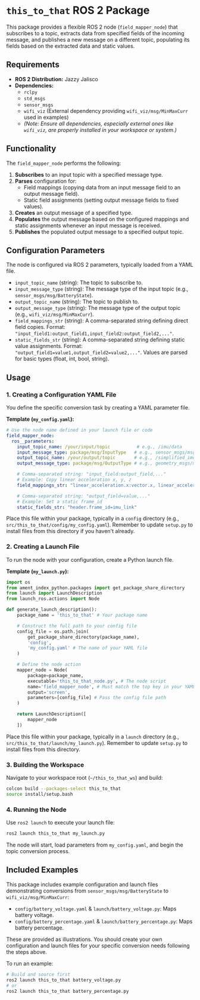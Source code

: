 # `this_to_that` ROS 2 Package

This package provides a flexible ROS 2 node (`field_mapper_node`) that subscribes to a topic, extracts data from specified fields of the incoming message, and publishes a new message on a different topic, populating its fields based on the extracted data and static values.

## Requirements

*   **ROS 2 Distribution:** Jazzy Jalisco
*   **Dependencies:**
    *   `rclpy`
    *   `std_msgs`
    *   `sensor_msgs`
    *   `wifi_viz` (External dependency providing `wifi_viz/msg/MinMaxCurr` used in examples)
    *   *(Note: Ensure all dependencies, especially external ones like `wifi_viz`, are properly installed in your workspace or system.)*

## Functionality

The `field_mapper_node` performs the following:

1.  **Subscribes** to an input topic with a specified message type.
2.  **Parses** configuration for:
    *   Field mappings (copying data from an input message field to an output message field).
    *   Static field assignments (setting output message fields to fixed values).
3.  **Creates** an output message of a specified type.
4.  **Populates** the output message based on the configured mappings and static assignments whenever an input message is received.
5.  **Publishes** the populated output message to a specified output topic.

## Configuration Parameters

The node is configured via ROS 2 parameters, typically loaded from a YAML file.

*   `input_topic_name` (string): The topic to subscribe to.
*   `input_message_type` (string): The message type of the input topic (e.g., `sensor_msgs/msg/BatteryState`).
*   `output_topic_name` (string): The topic to publish to.
*   `output_message_type` (string): The message type of the output topic (e.g., `wifi_viz/msg/MinMaxCurr`).
*   `field_mappings_str` (string): A comma-separated string defining direct field copies. Format: `"input_field1:output_field1,input_field2:output_field2,..."`.
*   `static_fields_str` (string): A comma-separated string defining static value assignments. Format: `"output_field1=value1,output_field2=value2,..."`. Values are parsed for basic types (float, int, bool, string).

## Usage

### 1. Creating a Configuration YAML File

You define the specific conversion task by creating a YAML parameter file.

**Template (`my_config.yaml`):**

```yaml
# Use the node name defined in your launch file or code
field_mapper_node:
  ros__parameters:
    input_topic_name: /your/input/topic          # e.g., /imu/data
    input_message_type: package/msg/InputType   # e.g., sensor_msgs/msg/Imu
    output_topic_name: /your/output/topic       # e.g., /simplified_imu
    output_message_type: package/msg/OutputType # e.g., geometry_msgs/msg/Vector3Stamped

    # Comma-separated string: "input_field:output_field,..."
    # Example: Copy linear acceleration x, y, z
    field_mappings_str: "linear_acceleration.x:vector.x, linear_acceleration.y:vector.y, linear_acceleration.z:vector.z, header.stamp:header.stamp"

    # Comma-separated string: "output_field=value,..."
    # Example: Set a static frame_id
    static_fields_str: "header.frame_id=imu_link"
```

Place this file within your package, typically in a `config` directory (e.g., `src/this_to_that/config/my_config.yaml`). Remember to update `setup.py` to install files from this directory if you haven't already.

### 2. Creating a Launch File

To run the node with your configuration, create a Python launch file.

**Template (`my_launch.py`):**

```python
import os
from ament_index_python.packages import get_package_share_directory
from launch import LaunchDescription
from launch_ros.actions import Node

def generate_launch_description():
    package_name = 'this_to_that' # Your package name

    # Construct the full path to your config file
    config_file = os.path.join(
        get_package_share_directory(package_name),
        'config',
        'my_config.yaml' # The name of your YAML file
    )

    # Define the node action
    mapper_node = Node(
        package=package_name,
        executable='this_to_that_node.py', # The node script
        name='field_mapper_node', # Must match the top key in your YAML file
        output='screen',
        parameters=[config_file] # Pass the config file path
    )

    return LaunchDescription([
        mapper_node
    ])
```

Place this file within your package, typically in a `launch` directory (e.g., `src/this_to_that/launch/my_launch.py`). Remember to update `setup.py` to install files from this directory.

### 3. Building the Workspace

Navigate to your workspace root (`~/this_to_that_ws`) and build:

```bash
colcon build --packages-select this_to_that
source install/setup.bash
```

### 4. Running the Node

Use `ros2 launch` to execute your launch file:

```bash
ros2 launch this_to_that my_launch.py
```

The node will start, load parameters from `my_config.yaml`, and begin the topic conversion process.

## Included Examples

This package includes example configuration and launch files demonstrating conversions from `sensor_msgs/msg/BatteryState` to `wifi_viz/msg/MinMaxCurr`:

*   `config/battery_voltage.yaml` & `launch/battery_voltage.py`: Maps battery voltage.
*   `config/battery_percentage.yaml` & `launch/battery_percentage.py`: Maps battery percentage.

These are provided as illustrations. You should create your own configuration and launch files for your specific conversion needs following the steps above.

To run an example:

```bash
# Build and source first
ros2 launch this_to_that battery_voltage.py
# or
ros2 launch this_to_that battery_percentage.py
```

